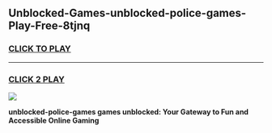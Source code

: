 
## Unblocked-Games-unblocked-police-games-Play-Free-8tjnq
<h3>
<a href="https://premium76.site?title=unblocked-police-games&ref=18A">CLICK TO PLAY</a></h3>
<hr>

<h3>
<a href="https://premium76.site?title=unblocked-police-games&ref=18A">CLICK 2 PLAY</a>
  
</h3>

<a href="https://premium76.site?title=unblocked-police-games&ref=18A"><img src="https://clearcache.store/games.png"></a>


**unblocked-police-games games unblocked: Your Gateway to Fun and Accessible Online Gaming**
